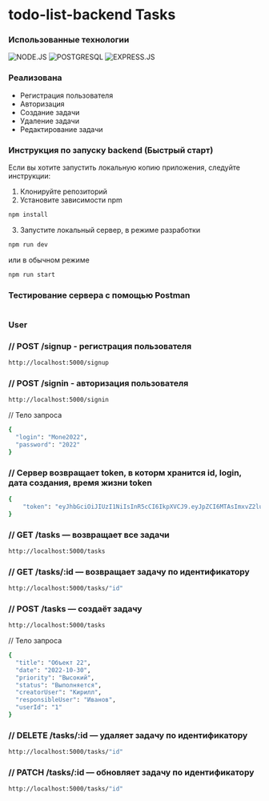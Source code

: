 # todo-list-backend Tasks

### Использованные технологии  
![NODE.JS](https://img.shields.io/badge/Node.js-172F45?style=for-the-badge&logo=node.js)
![POSTGRESQL](https://img.shields.io/badge/POSTGRESQL-172F45?style=for-the-badge&logo=posrgresql)
![EXPRESS.JS](https://img.shields.io/badge/Express-172F45?style=for-the-badge&logo=express)


### Реализована
- Регистрация пользователя
- Авторизация
- Создание задачи
- Удаление задачи
- Редактирование задачи

### Инструкция по запуску backend (Быстрый старт)

Если вы хотите запустить локальную копию приложения, следуйте инструкции:

1. Клонируйте репозиторий 
2. Установите зависимости npm

```sh
npm install
```

3. Запустите локальный сервер, в режиме разработки

```sh
npm run dev
```
 или в обычном режиме
```sh
npm run start
```

### Тестирование сервера с помощью Postman
#
### User
### // POST /signup - регистрация пользователя
```sh
http://localhost:5000/signup
```

### // POST /signin - авторизация пользователя
```sh
http://localhost:5000/signin
```
// Тело запроса
```sh
{
  "login": "Mone2022",
  "password": "2022"
}
```
### // Сервер возвращает token, в которм хранится id, login, дата создания, время жизни token


```sh
{
    "token": "eyJhbGciOiJIUzI1NiIsInR5cCI6IkpXVCJ9.eyJpZCI6MTAsImxvZ2luIjoiTW9uZTIwMzgiLCJpYXQiOjE2NjY2NzM5NzIsImV4cCI6MTY2NzI3ODc3Mn0.LpzyTyzMyRAJ02zhD8gNwxj5IcvwBVnYm7OnJl1OoeE"
}
```

### // GET /tasks — возвращает все задачи
```sh
http://localhost:5000/tasks
```

### // GET /tasks/:id — возвращает задачу по идентификатору
```sh
http://localhost:5000/tasks/"id"
```
### // POST /tasks — создаёт задачу
```sh
http://localhost:5000/tasks
```
// Тело запроса
```sh
{
  "title": "Объект 22",
  "date": "2022-10-30",
  "priority": "Высокий",
  "status": "Выполняется",
  "creatorUser": "Кирилл",
  "responsibleUser": "Иванов",
  "userId": "1"
}
```

### // DELETE /tasks/:id — удаляет задачу по идентификатору
```sh
http://localhost:5000/tasks/"id"
```

### // PATCH /tasks/:id — обновляет задачу по идентификатору
```sh
http://localhost:5000/tasks/"id"
```


